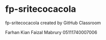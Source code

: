 # fp-sritecocacola
fp-sritecocacola created by GitHub Classroom

Farhan
Kian
Faizal Mabrury 05111740007006
